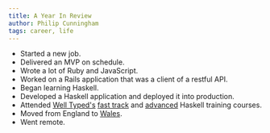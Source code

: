 ```yaml
---
title: A Year In Review
author: Philip Cunningham
tags: career, life
---
```


- Started a new job.
- Delivered an MVP on schedule.
- Wrote a lot of Ruby and JavaScript.
- Worked on a Rails application that was a client of a restful API.
- Began learning Haskell.
- Developed a Haskell application and deployed it into production.
- Attended [Well Typed's](http://www.well-typed.com/) 
  [fast track](https://skillsmatter.com/courses/464-well-typed-fast-track-to-haskell) 
  and [advanced](https://skillsmatter.com/courses/465-well-typed-advanced-haskell) 
  Haskell training courses.
- Moved from England to [Wales](https://en.wikipedia.org/wiki/Pontcanna).
- Went remote.
